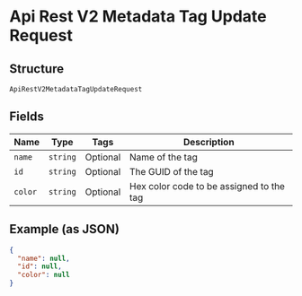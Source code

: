
# Api Rest V2 Metadata Tag Update Request

## Structure

`ApiRestV2MetadataTagUpdateRequest`

## Fields

| Name | Type | Tags | Description |
|  --- | --- | --- | --- |
| `name` | `string` | Optional | Name of the tag |
| `id` | `string` | Optional | The GUID of the tag |
| `color` | `string` | Optional | Hex color code to be assigned to the tag |

## Example (as JSON)

```json
{
  "name": null,
  "id": null,
  "color": null
}
```

